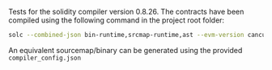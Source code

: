 Tests for the solidity compiler version 0.8.26.
The contracts have been compiled using the following command in the project root folder:
```bash 
solc --combined-json bin-runtime,srcmap-runtime,ast --evm-version cancun --metadata-hash none --base-path . --include-path ./node_modules/ .tests\compiler0826\contracts\ArtithmeticTestContract.sol > tests\compiler0826\compiled\ArtithmeticTestContract.json
```
An equivalent sourcemap/binary can be generated using the provided `compiler_config.json`
